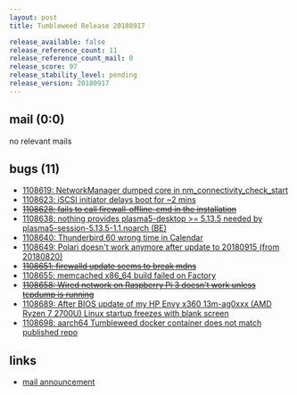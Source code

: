 ```yaml
---
layout: post
title: Tumbleweed Release 20180917

release_available: false
release_reference_count: 11
release_reference_count_mail: 0
release_score: 97
release_stability_level: pending
release_version: 20180917
---
```


## mail (0:0)

no relevant mails

## bugs (11)

<!--more-->

- [1108619: NetworkManager dumped core in nm_connectivity_check_start](https://bugzilla.opensuse.org/show_bug.cgi?id=1108619)
- [1108623: iSCSI initiator delays boot for ~2 mins](https://bugzilla.opensuse.org/show_bug.cgi?id=1108623)
- ~~[1108628: fails to call firewall-offline-cmd in the installation](https://bugzilla.opensuse.org/show_bug.cgi?id=1108628)~~
- [1108638: nothing provides plasma5-desktop >= 5.13.5 needed by plasma5-session-5.13.5-1.1.noarch (BE)](https://bugzilla.opensuse.org/show_bug.cgi?id=1108638)
- [1108640: Thunderbird 60 wrong time in Calendar](https://bugzilla.opensuse.org/show_bug.cgi?id=1108640)
- [1108649: Polari doesn't work anymore after update to 20180915 (from 20180820)](https://bugzilla.opensuse.org/show_bug.cgi?id=1108649)
- ~~[1108651: firewalld update seems to break mdns](https://bugzilla.opensuse.org/show_bug.cgi?id=1108651)~~
- [1108655: memcached x86_64 build failed on Factory](https://bugzilla.opensuse.org/show_bug.cgi?id=1108655)
- ~~[1108658: Wired network on Raspberry Pi 3 doesn't work unless tcpdump is running](https://bugzilla.opensuse.org/show_bug.cgi?id=1108658)~~
- [1108689: After BIOS update of my HP Envy x360 13m-ag0xxx (AMD Ryzen 7 2700U) Linux startup freezes with blank screen](https://bugzilla.opensuse.org/show_bug.cgi?id=1108689)
- [1108698: aarch64 Tumbleweed docker container does not match published repo](https://bugzilla.opensuse.org/show_bug.cgi?id=1108698)



## links

- [mail announcement](https://lists.opensuse.org/opensuse-factory/2018-09/msg00074.html)
